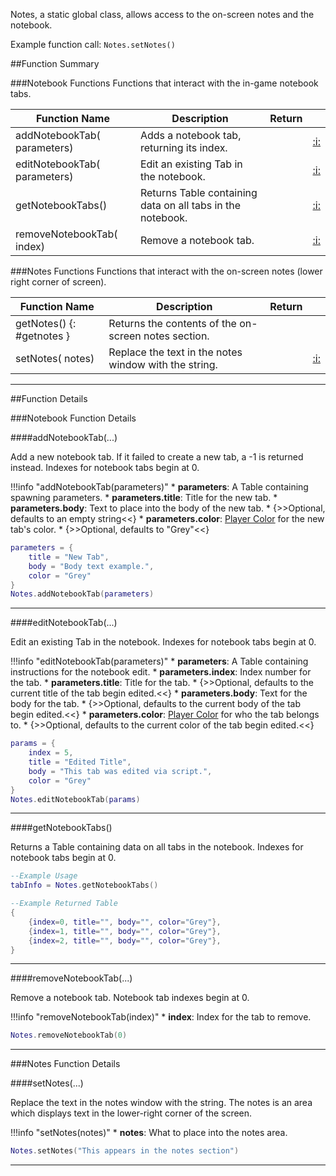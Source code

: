 Notes, a static global class, allows access to the on-screen notes and the notebook.

Example function call: `Notes.setNotes()`

##Function Summary

###Notebook Functions
Functions that interact with the in-game notebook tabs.

Function Name | Description | Return | &nbsp;
-- | -- | -- | --
addNotebookTab([<span class="tag tab"></span>](types.md) parameters) | Adds a notebook tab, returning its index. | [<span class="ret int"></span>](types.md) | [:i:](#addnotebooktab)
editNotebookTab([<span class="tag tab"></span>](types.md) parameters) | Edit an existing Tab in the notebook. | [<span class="ret boo"></span>](types.md) | [:i:](#editnotebooktab)
getNotebookTabs() | Returns Table containing data on all tabs in the notebook. | [<span class="ret tab"></span>](types.md) | [:i:](#getnotebooktabs)
removeNotebookTab([<span class="tag int"></span>](types.md) index) | Remove a notebook tab. | [<span class="ret boo"></span>](types.md) | [:i:](#removenotebooktab)

###Notes Functions
Functions that interact with the on-screen notes (lower right corner of screen).

Function Name | Description | Return | &nbsp;
-- | -- | -- | --
getNotes() {: #getnotes } | Returns the contents of the on-screen notes section. | [<span class="ret str"></span>](types.md) |
setNotes([<span class="tag str"></span>](types.md) notes) | Replace the text in the notes window with the string. | [<span class="ret boo"></span>](types.md) | [:i:](#setnotes)

---


##Function Details


###Notebook Function Details

####addNotebookTab(...)

[<span class="ret int"></span>](types.md) Add a new notebook tab. If it failed to create a new tab, a -1 is returned instead. Indexes for notebook tabs begin at 0.

!!!info "addNotebookTab(parameters)"
	* [<span class="tag tab"></span>](types.md) **parameters**: A Table containing spawning parameters.
		* [<span class="tag str"></span>](types.md) **parameters.title**: Title for the new tab.
		* [<span class="tag str"></span>](types.md) **parameters.body**: Text to place into the body of the new tab.
			* {>>Optional, defaults to an empty string<<}
		* [<span class="tag str"></span>](types.md) **parameters.color**: [Player Color](player.md) for the new tab's color.
			* {>>Optional, defaults to "Grey"<<}

``` Lua
parameters = {
	title = "New Tab",
	body = "Body text example.",
	color = "Grey"
}
Notes.addNotebookTab(parameters)
```

---


####editNotebookTab(...)

[<span class="ret boo"></span>](types.md) Edit an existing Tab in the notebook. Indexes for notebook tabs begin at 0.

!!!info "editNotebookTab(parameters)"
	* [<span class="tag tab"></span>](types.md) **parameters**: A Table containing instructions for the notebook edit.
		* [<span class="tag int"></span>](types.md) **parameters.index**: Index number for the tab.
		* [<span class="tag str"></span>](types.md) **parameters.title**: Title for the tab.
			* {>>Optional, defaults to the current title of the tab begin edited.<<}
		* [<span class="tag str"></span>](types.md) **parameters.body**: Text for the body for the tab.
			* {>>Optional, defaults to the current body of the tab begin edited.<<}
		* [<span class="tag str"></span>](types.md) **parameters.color**: [Player Color](player-color.md) for who the tab belongs to.
			* {>>Optional, defaults to the current color of the tab begin edited.<<}

``` Lua
params = {
	index = 5,
	title = "Edited Title",
	body = "This tab was edited via script.",
	color = "Grey"
}
Notes.editNotebookTab(params)
```

---


####getNotebookTabs()

[<span class="ret tab"></span>](types.md) Returns a Table containing data on all tabs in the notebook. Indexes for notebook tabs begin at 0.

``` Lua
--Example Usage
tabInfo = Notes.getNotebookTabs()
```
``` Lua
--Example Returned Table
{
	{index=0, title="", body="", color="Grey"},
	{index=1, title="", body="", color="Grey"},
	{index=2, title="", body="", color="Grey"},
}
```

---


####removeNotebookTab(...)

[<span class="ret boo"></span>](types.md) Remove a notebook tab. Notebook tab indexes begin at 0.

!!!info "removeNotebookTab(index)"
	* [<span class="tag int"></span>](types.md) **index**: Index for the tab to remove.

``` Lua
Notes.removeNotebookTab(0)
```

---





###Notes Function Details


####setNotes(...)

[<span class="ret boo"></span>](types.md) Replace the text in the notes window with the string. The notes is an area which displays text in the lower-right corner of the screen.

!!!info "setNotes(notes)"
	* [<span class="tag str"></span>](types.md) **notes**: What to place into the notes area.

``` Lua
Notes.setNotes("This appears in the notes section")
```

---
